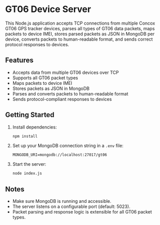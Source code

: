 # GT06 Device Server

This Node.js application accepts TCP connections from multiple Concox GT06 GPS tracker devices, parses all types of GT06 data packets, maps packets to device IMEI, stores parsed packets as JSON in MongoDB per device, converts packets to human-readable format, and sends correct protocol responses to devices.

## Features
- Accepts data from multiple GT06 devices over TCP
- Supports all GT06 packet types
- Maps packets to device IMEI
- Stores packets as JSON in MongoDB
- Parses and converts packets to human-readable format
- Sends protocol-compliant responses to devices

## Getting Started
1. Install dependencies:
   ```sh
   npm install
   ```
2. Set up your MongoDB connection string in a `.env` file:
   ```env
   MONGODB_URI=mongodb://localhost:27017/gt06
   ```
3. Start the server:
   ```sh
   node index.js
   ```

## Notes
- Make sure MongoDB is running and accessible.
- The server listens on a configurable port (default: 5023).
- Packet parsing and response logic is extensible for all GT06 packet types.
